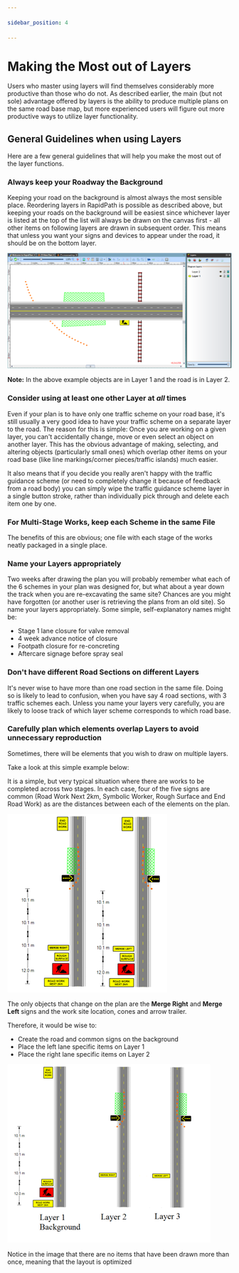 ```yaml
---

sidebar_position: 4

---
```

# Making the Most out of Layers

Users who master using layers will find themselves considerably more productive than those who do not. As described earlier, the main (but not sole) advantage offered by layers is the ability to produce multiple plans on the same road base map, but more experienced users will figure out more productive ways to utilize layer functionality.

## General Guidelines when using Layers

Here are a few general guidelines that will help you make the most out of the layer functions.

### Always keep your Roadway the Background

Keeping your road on the background is almost always the most sensible place. Reordering layers in RapidPath is possible as described above, but keeping your roads on the background will be easiest since whichever layer is listed at the top of the list will always be drawn on the canvas first - all other items on following layers are drawn in subsequent order. This means that unless you want your signs and devices to appear under the road, it should be on the bottom layer.

![The_Importance_of_Layer_Order](./assets/The_Importance_of_Layer_Order.png)

**Note:** In the above example objects are in Layer 1 and the road is in Layer 2.

### Consider using at least one other Layer at *all* times

Even if your plan is to have only one traffic scheme on your road base, it's still usually a very good idea to have your traffic scheme on a separate layer to the road. The reason for this is simple: Once you are working on a given layer,
you can't accidentally change, move or even select an object on another layer. This has the obvious advantage of making, selecting, and altering objects (particularly small ones) which overlap other items on your road base (like line markings/corner pieces/traffic islands) much easier.

It also means that if you decide you really aren't happy with the traffic guidance scheme (or need to completely change it because of feedback from a road body) you can simply wipe the traffic guidance scheme layer in a single button stroke, rather than individually pick through and delete each item one by one.

### For Multi-Stage Works, keep each Scheme in the same File

The benefits of this are obvious; one file with each stage of the works neatly packaged in a single place.

### Name your Layers appropriately

Two weeks after drawing the plan you will probably remember what each of the 6 schemes in your plan was designed for, but what about a year down the track when you are re-excavating the same site? Chances are you might have forgotten (or another user is retrieving the plans from an old site). So name your layers appropriately. Some simple, self-explanatory names might be:

- Stage 1 lane closure for valve removal
- 4 week advance notice of closure
- Footpath closure for re-concreting
- Aftercare signage before spray seal

### Don't have different Road Sections on different Layers

It's never wise to have more than one road section in the same file. Doing so is likely to lead to confusion, when you have say 4 road sections, with 3 traffic schemes each. Unless you name your layers very carefully, you are likely to loose track of which layer scheme corresponds to which road base.

### Carefully plan which elements overlap Layers to avoid unnecessary reproduction

Sometimes, there will be elements that you wish to draw on multiple layers.

Take a look at this simple example below:

It is a simple, but very typical situation where there are works to be completed across two stages. In each case, four of the five signs are common (Road Work Next 2km, Symbolic Worker, Rough Surface and End Road Work) as are the distances between each of the elements on the plan.

![Two_different_Layers_of_a_Plan](./assets/Two_different_Layers_of_a_Plan.png)

The only objects that change on the plan are the **Merge Right** and **Merge Left** signs and the work site location, cones and arrow trailer.

Therefore, it would be wise to:

- Create the road and common signs on the background
- Place the left lane specific items on Layer 1
- Place the right lane specific items on Layer 2

![Suggested_Layout_for_the_three_Layers_on_the_Plan](./assets/Suggested_Layout_for_the_three_Layers_on_the_Plan.png)

Notice in the image that there are no items that have been drawn more than once, meaning that the layout is optimized
